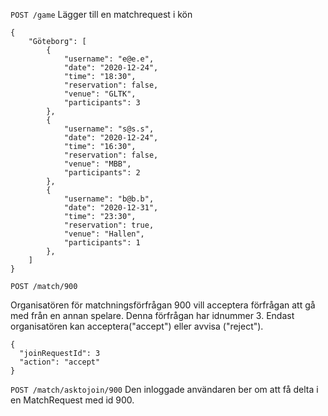`POST /game` 
Lägger till en matchrequest i kön

``` 
{
	"Göteborg": [
		{ 
			"username": "e@e.e",
			"date": "2020-12-24",
			"time": "18:30",
			"reservation": false,
			"venue": "GLTK",
			"participants": 3
		},
		{ 
			"username": "s@s.s",
			"date": "2020-12-24",
			"time": "16:30",
			"reservation": false,
			"venue": "MBB",
			"participants": 2
		},
		{ 
			"username": "b@b.b",
			"date": "2020-12-31",
			"time": "23:30",
			"reservation": true,
			"venue": "Hallen",
			"participants": 1
		},
	]
}

``` 

`POST /match/900`

Organisatören för matchningsförfrågan 900 vill acceptera förfrågan att gå med från en annan
spelare. Denna förfrågan har idnummer 3. Endast organisatören kan acceptera("accept") eller avvisa ("reject").

```
{
  "joinRequestId": 3
  "action": "accept"
}
```


`POST /match/asktojoin/900`
Den inloggade användaren ber om att få delta i en MatchRequest med id 900.
